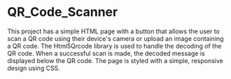 # QR_Code_Scanner

This project has a simple HTML page with a button that allows the user to scan a QR code using their device's camera or upload an image containing a QR code. The Html5Qrcode library is used to handle the decoding of the QR code. When a successful scan is made, the decoded message is displayed below the QR code. The page is styled with a simple, responsive design using CSS.
